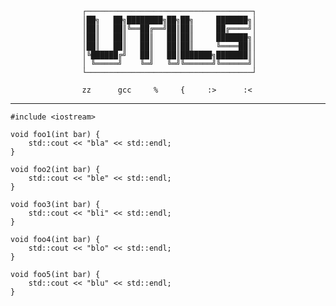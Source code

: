                     ┌─────────────────────────────────────┐
                    │██╗   ██╗████████╗██╗██╗     ███████╗│
                    │██║   ██║╚══██╔══╝██║██║     ██╔════╝│
                    │██║   ██║   ██║   ██║██║     ███████╗│
                    │██║   ██║   ██║   ██║██║     ╚════██║│
                    │╚██████╔╝   ██║   ██║███████╗███████║│
                    │ ╚═════╝    ╚═╝   ╚═╝╚══════╝╚══════╝│
                    └─────────────────────────────────────┘

                    zz      gcc     %     {     :>      :< 
                          
----------------------------------------------------------------------------------

```
#include <iostream>

void foo1(int bar) {
    std::cout << "bla" << std::endl;
}

void foo2(int bar) {
    std::cout << "ble" << std::endl;
}

void foo3(int bar) {
    std::cout << "bli" << std::endl;
}

void foo4(int bar) {
    std::cout << "blo" << std::endl;
}

void foo5(int bar) {
    std::cout << "blu" << std::endl;
}

```
